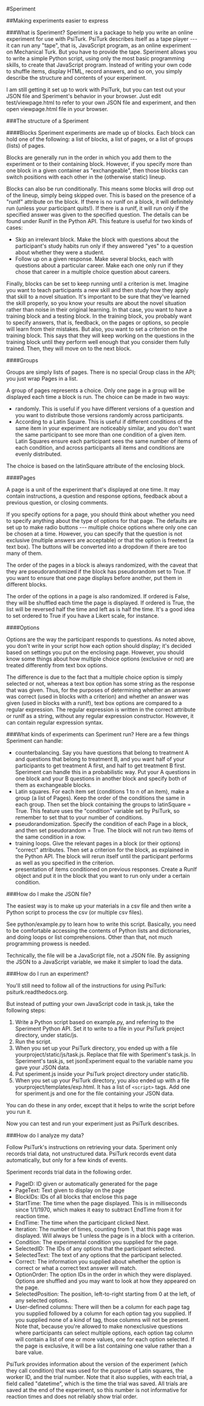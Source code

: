 #Speriment

##Making experiments easier to express

###What is Speriment?
Speriment is a package to help you write an online experiment for use with
PsiTurk. PsiTurk describes itself as a tape player --- it can run any "tape",
that is, JavaScript program, as an online experiment on Mechanical Turk. But
you have to provide the tape. Speriment allows you to write a simple Python
script, using only the most basic programming skills, to create that JavaScript
program. Instead of writing your own code to shuffle items, display HTML,
record answers, and so on, you simply describe the structure and contents of
your experiment.

I am still getting it set up to work with PsiTurk, but you can test out your
JSON file and Speriment's behavior in your browser.  Just edit
test/viewpage.html to refer to your own JSON file and experiment, and then open
viewpage.html file in your browser.

###The structure of a Speriment

####Blocks
Speriment experiments are made up of blocks. Each block can hold one of the
following: a list of blocks, a list of pages, or a list of groups (lists) of
pages.

Blocks are generally run in the order in which you add them to the experiment
or to their containing block. However, if you specify more than one block in a
given container as "exchangeable", then those blocks can switch positions with
each other in the (otherwise static) lineup.

Blocks can also be run conditionally. This means some blocks will drop out of
the lineup, simply being skipped over. This is based on the presence of a
"runIf" attribute on the block. If there is no runIf on a block, it will
definitely run (unless your participant quits!). If there is a runIf, it will
run only if the specified answer was given to the specified question. The
details can be found under RunIf in the Python API. This feature is useful for
two kinds of cases:

- Skip an irrelevant block. Make the block with questions about the
  participant's study habits run only if they answered "yes" to a question
  about whether they were a student.
- Follow up on a given response. Make several blocks, each with questions about
  a particular career. Make each one only run if they chose that career in a
  multiple choice question about careers.

Finally, blocks can be set to keep running until a criterion is met. Imagine
you want to teach participants a new skill and then study how they apply that
skill to a novel situation. It's important to be sure that they've learned the
skill properly, so you know your results are about the novel situation rather
than noise in their original learning. In that case, you want to have a
training block and a testing block. In the training block, you probably want to
specify answers, that is, feedback, on the pages or options, so people will
learn from their mistakes. But also, you want to set a criterion on the
training block. This says that they will keep working on the questions in the
training block until they perform well enough that you consider them fully
trained. Then, they will  move on to the next block.

####Groups

Groups are simply lists of pages. There is no special Group class in the API;
you just wrap Pages in a list.

A group of pages represents a choice. Only one page in a group will be
displayed each time a block is run. The choice can be made in two ways:

- randomly. This is useful if you have different versions of a question and you
  want to distribute those versions randomly across participants.
- According to a Latin Square. This is useful if different conditions of the
  same item in your experiment are noticeably similar, and you don't want the
  same participant to see more than one condition of a given item. Latin
  Squares ensure each participant sees the same number of items of each
  condition, and across participants all items and conditions are evenly
  distributed.

The choice is based on the latinSquare attribute of the enclosing block.

####Pages

A page is a unit of the experiment that's displayed at one time. It may contain
instructions, a question and response options, feedback about a previous
question, or closing comments.

If you specify options for a page, you should think about whether you need to
specify anything about the type of options for that page. The defaults are set
up to make radio buttons --- multiple choice options where only one can be
chosen at a time. However, you can specify that the question is not exclusive
(multiple answers are acceptable) or that the option is freetext (a text box).
The buttons will be converted into a dropdown if there are too many of them.

The order of the pages in a block is always randomized, with the caveat that
they are pseudorandomized if the block has pseudorandom set to True. If you
want to ensure that one page displays before another, put them in different
blocks.

The order of the options in a page is also randomized. If ordered is False,
they will be shuffled each time the page is displayed. If ordered is True, the
list will be reversed half the time and left as is half the time. It's a good
idea to set ordered to True if you have a Likert scale, for instance.

####Options

Options are the way the participant responds to questions. As noted above, you
don't write in your script how each option should display; it's decided based
on settings you put on the enclosing page. However, you should know some things
about how multiple choice options (exclusive or not) are treated differently
from text box options.

The difference is due to the fact that a multiple choice option is simply
selected or not, whereas a text box option has some string as the response that
was given. Thus, for the purposes of determining whether an answer was correct
(used in blocks with a criterion) and whether an answer was given (used in
blocks with a runIf), text box options are compared to a regular expression.
The regular expression is written in the correct attribute or runIf as a
string, without any regular expression constructor. However, it can contain
regular expression syntax.

###What kinds of experiments can Speriment run?
Here are a few things Speriment can handle:

- counterbalancing. Say you have questions that belong to treatment A and
  questions that belong to treatment B, and you want half of your participants
  to get treatment A first, and half to get treatment B first. Speriment can
  handle this in a probabilistic way. Put your A questions in one block and
  your B questions in another block and specify both of them as exchangeable
  blocks.
- Latin squares. For each item set (conditions 1 to n of an item), make a group
  (a list of Pages). Keep the order of the conditions the same in each group.
  Then set the block containing the groups to latinSquare = True. This feature
  uses the "condition" variable set by PsiTurk, so remember to set that to your
  number of conditions.
- pseudorandomization. Specify the condition of each Page in a block, and then
  set pseudorandom = True. The block will not run two items of the same
  condition in a row.
- training loops. Give the relevant pages in a block (or their options)
  "correct" attributes. Then set a criterion for the block, as explained in the
  Python API. The block will rerun itself until the participant performs as
  well as you specified in the criterion.
- presentation of items conditioned on previous responses. Create a RunIf
  object and put it in the block that you want to run only under a certain
  condition.

###How do I make the JSON file?

The easiest way is to make up your materials in a csv file and then write a Python script
to process the csv (or multiple csv files).

See python/example.py to learn how to write this script. Basically, you need to
be comfortable accessing the contents of Python lists and dictionaries, and
doing loops or list comprehensions. Other than that, not much programming
prowess is needed.

Technically, the file will be a JavaScript file, not a JSON file. By assigning
the JSON to a JavaScript variable, we make it simpler to load the data.

###How do I run an experiment?

You'll still need to follow all of the instructions for using PsiTurk: psiturk.readthedocs.org.

But instead of putting your own JavaScript code in task.js, take the following steps:

1. Write a Python script based on example.py, and referring to the Speriment
   Python API. Set it to write to a file in your PsiTurk project directory,
   under static/js.
2. Run the script.
3. When you set up your PsiTurk directory, you ended up with a file
   yourproject/static/js/task.js. Replace that file with Speriment's task.js.
   In Speriment's task.js, set jsonExperiment equal to the variable name you
   gave your JSON data.
4. Put speriment.js inside your PsiTurk project directory under static/lib.
5. When you set up your PsiTurk directory, you also ended up with a file
   yourproject/templates/exp.html. It has a list of `<script>` tags. Add one
   for speriment.js and one for the file containing your JSON data.

You can do these in any order, except that it helps to write the script before you run it.

Now you can test and run your experiment just as PsiTurk describes.

###How do I analyze my data?

Follow PsiTurk's instructions on retrieving your data. Speriment only records trial data, not unstructured data. PsiTurk records
event data automatically, but only for a few kinds of events.

Speriment records trial data in the following order.

- PageID: ID given or automatically generated for the page
- PageText: Text given to display on the page
- BlockIDs: IDs of all blocks that enclose this page
- StartTime: The time when the page displayed. This is in milliseconds since 1/1/1970, which makes it easy to subtract EndTime from it for reaction time.
- EndTime: The time when the participant clicked Next.
- Iteration: The number of times, counting from 1, that this page was displayed. Will always be 1 unless the page is in a block with a criterion.
- Condition: The experimental condition you supplied for the page.
- SelectedID: The IDs of any options that the participant selected.
- SelectedText: The text of any options that the participant selected.
- Correct: The information you supplied about whether the option is correct or what a correct text answer will match.
- OptionOrder: The option IDs in the order in which they were displayed. Options are shuffled and you may want to look at how they appeared on the page.
- SelectedPosition: The position, left-to-right starting from 0 at the left, of any selected options.
- User-defined columns: There will then be a column for each page tag you supplied followed by a column for each option tag you supplied. If you supplied none of a kind of tag, those columns will not be present. Note that, because you're allowed to make nonexclusive questions where participants can select multiple options, each option tag column will contain a list of one or more values, one for each option selected. If the page is exclusive, it will be a list containing one value rather than a bare value.

PsiTurk provides information about the version of the experiment (which they call condition) that was used for the purpose of Latin squares, the worker ID, and the trial number. Note that it also supplies, with each trial, a field called "datetime", which is the time the trial was saved. All trials are saved at the end of the experiment, so this number is not informative for reaction times and does not reliably show trial order.
